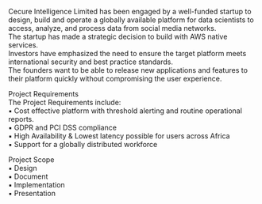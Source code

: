 
Cecure Intelligence Limited has been engaged by a well-funded startup to design, build and operate a globally available platform for data scientists to access, analyze, and process data from social media networks.  
The startup has made a strategic decision to build with AWS native services.  
Investors have emphasized the need to ensure the target platform meets international security and best practice standards.  
The founders want to be able to release new applications and features to their platform quickly without compromising the user experience.  

  
Project Requirements  
The Project Requirements include:  
▪ Cost effective platform with threshold alerting and routine operational reports.  
▪ GDPR and PCI DSS compliance  
▪ High Availability & Lowest latency possible for users across Africa  
▪ Support for a globally distributed workforce    
  
Project Scope  
▪ Design  
▪ Document  
▪ Implementation  
▪ Presentation